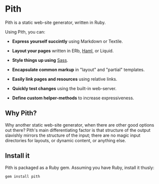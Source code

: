 Pith
====

Pith is a static web-site generator, written in Ruby.

Using Pith, you can:

* __Express yourself succintly__ using Markdown or Textile.

* __Layout your pages__ written in ERb, [Haml][haml], or Liquid.

* __Style things up using__ [Sass][sass].

* __Encapsulate common markup__ in "layout" and "partial" templates.

* __Easily link pages and resources__ using relative links.

* __Quickly test changes__ using the built-in web-server.

* __Define custom helper-methods__ to increase expressiveness.

Why Pith?
---------

Why another static web-site generator, when there are other good options out there?  Pith's main differentiating factor is that structure of the output slavishly mirrors the structure of the input; there are no magic input directories for layouts, or dynamic content, or anything else.

Install it
----------

Pith is packaged as a Ruby gem.  Assuming you have Ruby, install it thusly:

    gem install pith

[tilt]: http://github.com/rtomayko/tilt/
[haml]: http://haml-lang.com
[sass]: http://sass-lang.com
